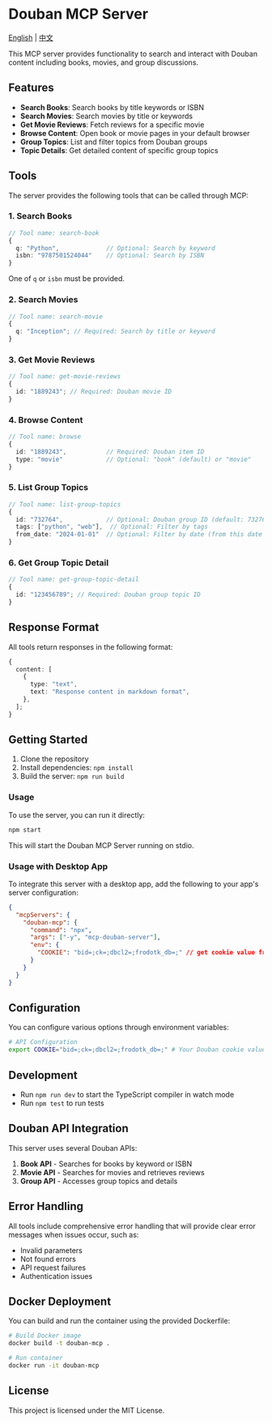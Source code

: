 # Douban MCP Server

[English](README.md) | [中文](README.zh-CN.md)

This MCP server provides functionality to search and interact with Douban content including books, movies, and group discussions.

## Features

- **Search Books**: Search books by title keywords or ISBN
- **Search Movies**: Search movies by title or keywords
- **Get Movie Reviews**: Fetch reviews for a specific movie
- **Browse Content**: Open book or movie pages in your default browser
- **Group Topics**: List and filter topics from Douban groups
- **Topic Details**: Get detailed content of specific group topics

## Tools

The server provides the following tools that can be called through MCP:

### 1. Search Books

```typescript
// Tool name: search-book
{
  q: "Python",             // Optional: Search by keyword
  isbn: "9787501524044"    // Optional: Search by ISBN
}
```

One of `q` or `isbn` must be provided.

### 2. Search Movies

```typescript
// Tool name: search-movie
{
  q: "Inception"; // Required: Search by title or keyword
}
```

### 3. Get Movie Reviews

```typescript
// Tool name: get-movie-reviews
{
  id: "1889243"; // Required: Douban movie ID
}
```

### 4. Browse Content

```typescript
// Tool name: browse
{
  id: "1889243",           // Required: Douban item ID
  type: "movie"            // Optional: "book" (default) or "movie"
}
```

### 5. List Group Topics

```typescript
// Tool name: list-group-topics
{
  id: "732764",            // Optional: Douban group ID (default: 732764)
  tags: ["python", "web"],  // Optional: Filter by tags
  from_date: "2024-01-01"  // Optional: Filter by date (from this date onward)
}
```

### 6. Get Group Topic Detail

```typescript
// Tool name: get-group-topic-detail
{
  id: "123456789"; // Required: Douban group topic ID
}
```

## Response Format

All tools return responses in the following format:

```typescript
{
  content: [
    {
      type: "text",
      text: "Response content in markdown format",
    },
  ];
}
```

## Getting Started

1. Clone the repository
2. Install dependencies: `npm install`
3. Build the server: `npm run build`

### Usage

To use the server, you can run it directly:

```bash
npm start
```

This will start the Douban MCP Server running on stdio.

### Usage with Desktop App

To integrate this server with a desktop app, add the following to your app's server configuration:

```json
{
  "mcpServers": {
    "douban-mcp": {
      "command": "npx",
      "args": ["-y", "mcp-douban-server"],
      "env": {
        "COOKIE": "bid=;ck=;dbcl2=;frodotk_db=;" // get cookie value from Douban website
      }
    }
  }
}
```

## Configuration

You can configure various options through environment variables:

```bash
# API Configuration
export COOKIE="bid=;ck=;dbcl2=;frodotk_db=;" # Your Douban cookie value for authenticated requests
```

## Development

- Run `npm run dev` to start the TypeScript compiler in watch mode
- Run `npm test` to run tests

## Douban API Integration

This server uses several Douban APIs:

1. **Book API** - Searches for books by keyword or ISBN
2. **Movie API** - Searches for movies and retrieves reviews
3. **Group API** - Accesses group topics and details

## Error Handling

All tools include comprehensive error handling that will provide clear error messages when issues occur, such as:

- Invalid parameters
- Not found errors
- API request failures
- Authentication issues

## Docker Deployment

You can build and run the container using the provided Dockerfile:

```bash
# Build Docker image
docker build -t douban-mcp .

# Run container
docker run -it douban-mcp
```

## License

This project is licensed under the MIT License.
